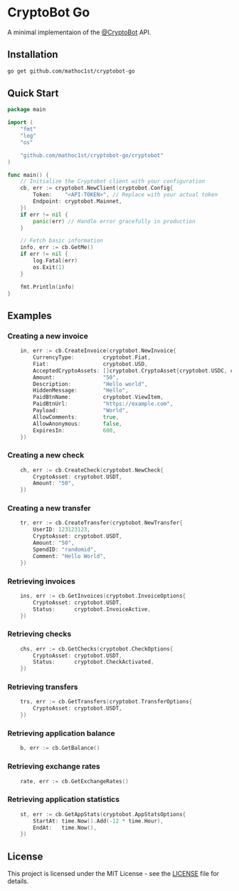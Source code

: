 # CryptoBot Go

A minimal implementaion of the [@CryptoBot](https://t.me/CryptoBot) API.

## Installation

```sh
go get github.com/mathoc1st/cryptobot-go
```

## Quick Start

```go
package main

import (
	"fmt"
	"log"
	"os"

	"github.com/mathoc1st/cryptobot-go/cryptobot"
)

func main() {
	// Initialize the Cryptobot client with your configuration
	cb, err := cryptobot.NewClient(cryptobot.Config{
		Token:    "<API-TOKEN>", // Replace with your actual token
		Endpoint: cryptobot.Mainnet,
	})
	if err != nil {
		panic(err) // Handle error gracefully in production
	}

	// Fetch basic information
	info, err := cb.GetMe()
	if err != nil {
		log.Fatal(err)
		os.Exit(1)
	}

	fmt.Println(info)
}
```

## Examples

### Creating a new invoice

```go
	in, err := cb.CreateInvoice(cryptobot.NewInvoice{
		CurrencyType:         cryptobot.Fiat,
		Fiat:                 cryptobot.USD,
		AcceptedCryptoAssets: []cryptobot.CryptoAsset{cryptobot.USDC, cryptobot.TON},
		Amount:               "50",
		Description:          "Hello world",
		HiddenMessage:        "Hello",
		PaidBtnName:          cryptobot.ViewItem,
		PaidBtnUrl:           "https://example.com",
		Payload:              "World",
		AllowComments:        true,
		AllowAnonymous:       false,
		ExpiresIn:            600,
	})
```

### Creating a new check

```go
	ch, err := cb.CreateCheck(cryptobot.NewCheck{
		CryptoAsset: cryptobot.USDT,
		Amount: "50",
	})
```

### Creating a new transfer 

```go
	tr, err := cb.CreateTransfer(cryptobot.NewTransfer{
		UserID: 123123123,
		CryptoAsset: cryptobot.USDT,
		Amount: "50",
		SpendID: "randomid",
		Comment: "Hello World",
	})
```

### Retrieving invoices

```go
	ins, err := cb.GetInvoices(cryptobot.InvoiceOptions{
		CryptoAsset: cryptobot.USDT,
		Status:      cryptobot.InvoiceActive,
	})
```

### Retrieving checks

```go
	chs, err := cb.GetChecks(cryptobot.CheckOptions{
		CryptoAsset: cryptobot.USDT,
		Status:      cryptobot.CheckActivated,
	})
```

### Retrieving transfers

```go
	trs, err := cb.GetTransfers(cryptobot.TransferOptions{
		CryptoAsset: cryptobot.USDT,
	})
```


### Retrieving application balance

```go
	b, err := cb.GetBalance()
```

### Retrieving exchange rates

```go
	rate, err := cb.GetExchangeRates()
```

### Retrieving application statistics

```go
	st, err := cb.GetAppStats(cryptobot.AppStatsOptions{
		StartAt: time.Now().Add(-12 * time.Hour),
		EndAt:   time.Now(),
	})
```

## License

This project is licensed under the MIT License - see the [LICENSE](LICENSE) file for details.

